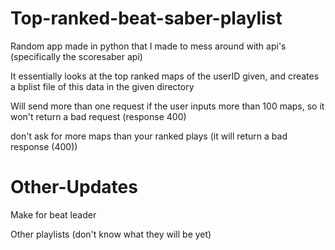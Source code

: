 # Top-ranked-beat-saber-playlist
Random app made in python that I made to mess around with api's (specifically the scoresaber api)

It essentially looks at the top ranked maps of the userID given, and creates a bplist file of this data in the given directory

Will send more than one request if the user inputs more than 100 maps, so it won't return a bad request (response 400)

don't ask for more maps than your ranked plays (it will return a bad response (400))

# Other-Updates
Make for beat leader

Other playlists (don't know what they will be yet)
